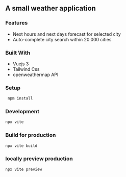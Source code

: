 ## A small weather application

### Features
* Next hours and next days forecast for selected city
* Auto-complete city search within 20.000 cities

### Built With
* Vuejs 3
* Tailwind Css
* openweathermap API

### Setup
```bash
 npm install
```

### Development
```bash
npx vite
```

### Build for production
```bash
npx vite build
```

### locally preview production
```bash
npx vite preview
```

